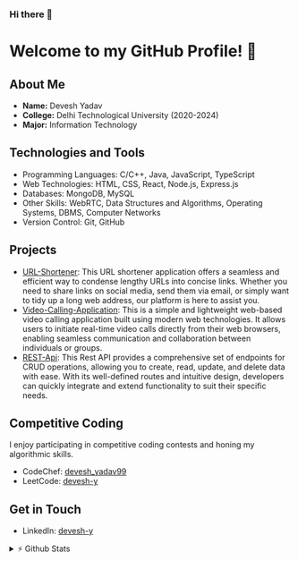 ### Hi there 👋
# Welcome to my GitHub Profile! 👋

## About Me
- **Name:** Devesh Yadav
- **College:** Delhi Technological University (2020-2024)
- **Major:** Information Technology

## Technologies and Tools
- Programming Languages: C/C++, Java, JavaScript, TypeScript
- Web Technologies: HTML, CSS, React, Node.js, Express.js
- Databases: MongoDB, MySQL
- Other Skills: WebRTC, Data Structures and Algorithms, Operating Systems, DBMS, Computer Networks
- Version Control: Git, GitHub

## Projects
- [URL-Shortener](https://github.com/devesh-y/URL-Shortener): This URL shortener application offers a seamless and efficient way to condense lengthy URLs into concise links. Whether you need to share links on social media, send them via email, or simply want to tidy up a long web address, our platform is here to assist you.
- [Video-Calling-Application](https://github.com/devesh-y/Video-Calling-Application): This is a simple and lightweight web-based video calling application built using modern web technologies. It allows users to initiate real-time video calls directly from their web browsers, enabling seamless communication and collaboration between individuals or groups.
- [REST-Api](https://github.com/devesh-y/REST-Api): This Rest API provides a comprehensive set of endpoints for CRUD operations, allowing you to create, read, update, and delete data with ease. With its well-defined routes and intuitive design, developers can quickly integrate and extend functionality to suit their specific needs.

## Competitive Coding
I enjoy participating in competitive coding contests and honing my algorithmic skills.

- CodeChef: [devesh_yadav99](https://www.codechef.com/users/devesh_yadav99)
- LeetCode: [devesh-y](https://leetcode.com/devesh-y)

## Get in Touch
- LinkedIn: [devesh-y](https://www.linkedin.com/in/devesh-y)

<details>
	<summary> ⚡ Github Stats </summary>
	<br />

[![Devesh's github stats](https://github-readme-stats.vercel.app/api?username=devesh-y)]
<img src="https://github-readme-streak-stats.herokuapp.com/?user=devesh-y&" alt="devesh-y"/>

![Profile views](https://komarev.com/ghpvc/?username=devesh-y&label=PROFILE+VIEWS&style=flat-square) 
![GitHub followers](https://img.shields.io/github/followers/devesh-y?style=social)
</details>


